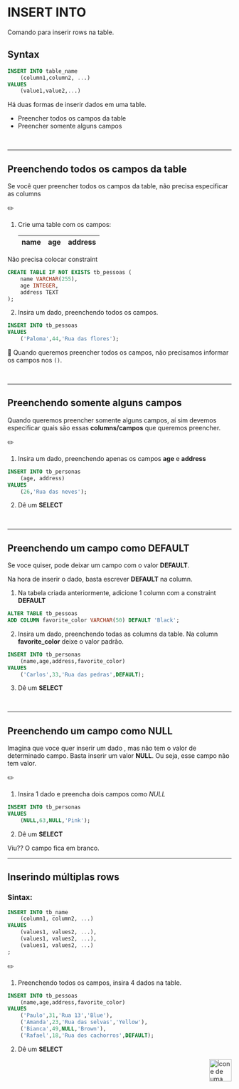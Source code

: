 # INSERT INTO
Comando para inserir rows na table.


## Syntax
```sql
INSERT INTO table_name
    (column1,column2, ...)
VALUES
    (value1,value2,...)
```



Há duas formas de inserir dados em uma table.

* Preencher todos os campos da table
* Preencher somente alguns campos

<br>
<hr>

## Preenchendo todos os campos da table
Se você quer preencher todos os campos da table, não precisa especificar as columns

:pencil2:

1. Crie uma table com os campos:

    | name | age | address |
    | ---  | --- | ------- |


Não precisa colocar constraint

```sql
CREATE TABLE IF NOT EXISTS tb_pessoas (
    name VARCHAR(255),
    age INTEGER,
    address TEXT
);
```

2. Insira um dado, preenchendo todos os campos.
```sql
INSERT INTO tb_pessoas
VALUES
    ('Paloma',44,'Rua das flores');
```

📖 Quando queremos preencher todos os campos, não precisamos informar os campos nos `()`.

<br>
<hr>

## Preenchendo somente alguns campos
Quando queremos preencher somente alguns campos, aí sim devemos especificar quais são essas **columns/campos** que queremos preencher.

:pencil2:

1. Insira um dado, preenchendo apenas os campos **age** e **address**
```sql
INSERT INTO tb_personas
    (age, address)
VALUES
    (26,'Rua das neves');
```

2. Dê um **SELECT**

<br>
<hr>

## Preenchendo um campo como DEFAULT
Se voce quiser, pode deixar um campo com o valor **DEFAULT**.

Na hora de inserir o dado, basta escrever **DEFAULT** na column.

1. Na tabela criada anteriormente, adicione 1 column com a constraint **DEFAULT**

```sql
ALTER TABLE tb_pessoas
ADD COLUMN favorite_color VARCHAR(50) DEFAULT 'Black';
```

2. Insira um dado, preenchendo todas as columns da table. Na column **favorite_color** deixe o valor padrão.

```sql
INSERT INTO tb_personas
    (name,age,address,favorite_color)
VALUES
    ('Carlos',33,'Rua das pedras',DEFAULT);
```

3. Dê um **SELECT**

<br>
<hr>



## Preenchendo um campo como NULL
Imagina que voce quer inserir um dado , mas não tem o valor de determinado campo. Basta inserir um valor **NULL**. Ou seja, esse campo não tem valor.



:pencil2:

1. Insira 1 dado e preencha dois campos como *NULL*

```sql
INSERT INTO tb_personas
VALUES
    (NULL,63,NULL,'Pink');
```

2. Dê um **SELECT**

Viu?? O campo fica em branco.
<br>
<hr>

## Inserindo múltiplas rows

### Sintax:
```sql
INSERT INTO tb_name
    (column1, column2, ...)
VALUES
    (values1, values2, ...),
    (values1, values2, ...),
    (values1, values2, ...)
;
```

:pencil2:

1. Preenchendo todos os campos, insira 4 dados na table.

```sql
INSERT INTO tb_pessoas
    (name,age,address,favorite_color)
VALUES
    ('Paulo',31,'Rua 13','Blue'),
    ('Amanda',23,'Rua das selvas','Yellow'),
    ('Bianca',49,NULL,'Brown'),
    ('Rafael',18,'Rua dos cachorros',DEFAULT);
```

2. Dê um **SELECT**


<!-- Next Page Button -->
<a href="https://github.com/lGabrielDev/06.postgreSQL/blob/main/2.praticando/5.2.delete_from.md">
    <img alt="Ícone de uma seta apontada para direita, representando um link para a próxima página" src="https://cdn-icons-png.flaticon.com/512/8875/8875266.png" width="50px" height="50px" align="right">
</a>
